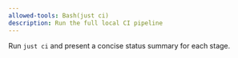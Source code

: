 ```yaml
---
allowed-tools: Bash(just ci)
description: Run the full local CI pipeline
---
```


Run `just ci` and present a concise status summary for each stage.

